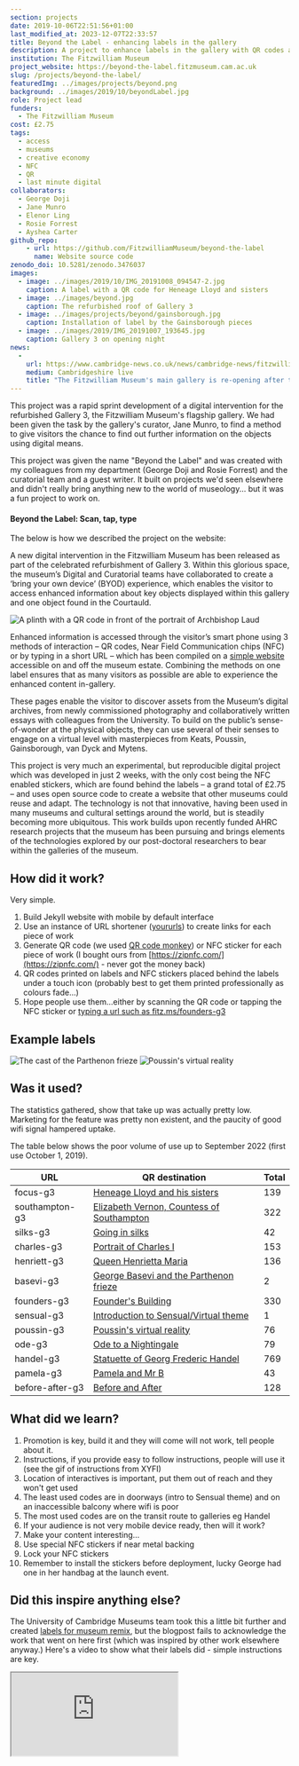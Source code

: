 ```yaml
---
section: projects
date: 2019-10-06T22:51:56+01:00
last_modified_at: 2023-12-07T22:33:57
title: Beyond the Label - enhancing labels in the gallery
description: A project to enhance labels in the gallery with QR codes and a mobile app
institution: The Fitzwilliam Museum
project_website: https://beyond-the-label.fitzmuseum.cam.ac.uk
slug: /projects/beyond-the-label/
featuredImg: ../images/projects/beyond.png
background: ../images/2019/10/beyondLabel.jpg
role: Project lead
funders:
  - The Fitzwilliam Museum
cost: £2.75
tags:
  - access
  - museums
  - creative economy
  - NFC
  - QR
  - last minute digital
collaborators:
  - George Doji
  - Jane Munro  
  - Elenor Ling
  - Rosie Forrest
  - Ayshea Carter
github_repo: 
    - url: https://github.com/FitzwilliamMuseum/beyond-the-label
      name: Website source code
zenodo_doi: 10.5281/zenodo.3476037
images:
  - image: ../images/2019/10/IMG_20191008_094547-2.jpg
    caption: A label with a QR code for Heneage Lloyd and sisters
  - image: ../images/beyond.jpg
    caption: The refurbished roof of Gallery 3
  - image: ../images/projects/beyond/gainsborough.jpg
    caption: Installation of label by the Gainsborough pieces
  - image: ../images/2019/IMG_20191007_193645.jpg
    caption: Gallery 3 on opening night
news:
  -
    url: https://www.cambridge-news.co.uk/news/cambridge-news/fitzwilliam-museum-cambridge-opening-party-17047289
    medium: Cambridgeshire live
    title: "The Fitzwilliam Museum's main gallery is re-opening after two years - and it's stunning"
---
```


This project was a rapid sprint development of a digital intervention for the refurbished Gallery 3,
the Fitzwilliam Museum's flagship gallery. We had been given the task by the gallery's curator, Jane Munro, to find a 
method to give visitors the chance to find out further information on the objects using digital means. 

This project was given the name "Beyond the Label" and was created with my colleagues from my department (George Doji and
Rosie Forrest) and the curatorial team and a guest writer. It built on projects we'd seen elsewhere and didn't really 
bring anything new to the world of museology... but it was a fun project to work on.

#### Beyond the Label: Scan, tap, type

The below is how we described the project on the website:

A new digital intervention in the Fitzwilliam Museum has been released as part of the celebrated refurbishment of Gallery 3. Within this glorious space, the museum’s Digital and Curatorial teams have collaborated to create a  ‘bring your own device’ (BYOD) experience, which enables the visitor to access enhanced information about key objects displayed within this gallery and one object found in the Courtauld.

![A plinth with a QR code in front of the portrait of Archbishop Laud](../images/2019/10/IMG_20191008_094815.jpg)

Enhanced information is accessed through the visitor’s smart phone using 3 methods of interaction – QR codes, Near Field Communication chips (NFC) or by typing in a short URL – which has been compiled on a [simple website](https://beyondthelabel.fitzmuseum.cam.ac.uk) accessible on and off the museum estate. Combining the methods on one label ensures that as many visitors as possible are able to experience the enhanced content in-gallery.

These pages enable the visitor to discover assets from the Museum’s digital archives, from newly commissioned photography and collaboratively written essays with colleagues from the University. To build on the public’s sense-of-wonder at the physical objects, they can use several of their senses to engage on a virtual level with masterpieces from Keats, Poussin, Gainsborough, van Dyck and Mytens.

This project is very much an experimental, but reproducible digital project which was developed in just 2 weeks, with the only cost being the NFC enabled stickers, which are found behind the labels – a grand total of £2.75 – and uses open source code to create a website that other museums could reuse and adapt. The technology is not that innovative, having been used in many museums and cultural settings around the world, but is steadily becoming more ubiquitous. This work builds upon recently funded AHRC research projects that the museum has been pursuing and brings elements of the technologies explored by our post-doctoral researchers to bear within the galleries of the museum.


## How did it work? 

Very simple. 

1. Build Jekyll website with mobile by default interface 
2. Use an instance of URL shortener ([yoururls](https://yourls.org/)) to create links for each piece of work
3. Generate QR code (we used [QR code monkey](https://www.qrcode-monkey.com/)) or NFC sticker for each piece of work (I bought ours from [https://zipnfc.com/](https://zipnfc.com/) - never got the money back)
4. QR codes printed on labels and NFC stickers placed behind the labels under a touch icon (probably best to get them printed professionally as colours fade...)
5. Hope people use them...either by scanning the QR code or tapping the NFC sticker or [typing a url such as fitz.ms/founders-g3](https://fitz.ms/founders-g3)

## Example labels

![The cast of the Parthenon frieze](../images/2019/10/IMG_20191008_094933.jpg)
![Poussin's virtual reality](../images/2019/10/IMG_20191008_095617.jpg)

## Was it used? 

The statistics gathered, show that take up was actually pretty low. Marketing for the feature was pretty non
existent, and the paucity of good wifi signal hampered uptake. 

The table below shows the poor volume of use up to September 2022 (first use October 1, 2019).

| URL             | QR destination                                                                                               | Total |
|-----------------|--------------------------------------------------------------------------------------------------------------|-------|
| focus-g3        | [Heneage Lloyd and his sisters](https://beyondthelabel.fitzmuseum.cam.ac.uk/labels/painting-in-focus)        | 139   |
 | southampton-g3  | [Elizabeth Vernon, Countess of Southampton](https://beyondthelabel.fitzmuseum.cam.ac.uk/labels/southampton)  | 322   |
| silks-g3        | [Going in silks](https://beyondthelabel.fitzmuseum.cam.ac.uk/labels/going-in-silks)                          | 42    |
| charles-g3      | [Portrait of Charles I](https://beyondthelabel.fitzmuseum.cam.ac.uk/labels/going-in-silks)                   | 153   |
| henriett-g3     | [Queen Henrietta Maria](https://beyondthelabel.fitzmuseum.cam.ac.uk/labels/going-in-silks)                   | 136   |
| basevi-g3       | [George Basevi and the Parthenon frieze](https://beyondthelabel.fitzmuseum.cam.ac.uk/labels/g3-then-and-now) | 2     |
| founders-g3     | [Founder's Building](https://beyondthelabel.fitzmuseum.cam.ac.uk/labels/g3-then-and-now)                     | 330   |
| sensual-g3      | [Introduction to Sensual/Virtual theme](https://beyondthelabel.fitzmuseum.cam.ac.uk/labels/sensual-virtual)  | 1     |
| poussin-g3      | [Poussin's virtual reality](https://beyondthelabel.fitzmuseum.cam.ac.uk/labels/poussin)                      | 76    |
| ode-g3          | [Ode to a Nightingale](https://beyondthelabel.fitzmuseum.cam.ac.uk/labels/nightingale)                       | 79    |
| handel-g3       | [Statuette of Georg Frederic Handel](https://beyondthelabel.fitzmuseum.cam.ac.uk/labels/handel)              | 769   |
| pamela-g3       | [Pamela and Mr B](https://beyondthelabel.fitzmuseum.cam.ac.uk/labels/pamela-and-mr-b)                        | 43    |
| before-after-g3 | [Before and After](https://beyondthelabel.fitzmuseum.cam.ac.uk/labels/before-and-after)                      | 128   |

## What did we learn?

1. Promotion is key, build it and they will come will not work, tell people about it.
2. Instructions, if you provide easy to follow instructions, people will use it (see the gif of instructions from XYFI)
3. Location of interactives is important, put them out of reach and they won't get used
4. The least used codes are in doorways (intro to Sensual theme) and on an inaccessible balcony where wifi is poor
5. The most used codes are on the transit route to galleries eg Handel
6. If your audience is not very mobile device ready, then will it work?
7. Make your content interesting...
8. Use special NFC stickers if near metal backing
9. Lock your NFC stickers 
10. Remember to install the stickers before deployment, lucky George had one in her handbag at the launch event.

## Did this inspire anything else?

The University of Cambridge Museums team took this a little bit further and created [labels for museum remix](https://www.museums.cam.ac.uk/blog/2022/01/06/to-qr-or-nfc-that-is-the-question/), 
but the blogpost fails to acknowledge the work that went on here first (which was inspired by other work elsewhere anyway.)
Here's a video to show what their labels did - simple instructions are key. 

<div class="ratio-16x9 my-3 ratio">
    <iframe src="https://www.youtube.com/embed/C-SaHHZM1m8" title="YouTube video player" allow="accelerometer; autoplay; clipboard-write; encrypted-media; gyroscope; picture-in-picture" allowfullscreen></iframe>
</div>